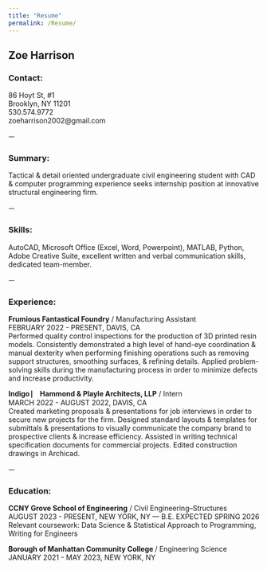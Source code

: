 ```yaml
---
title: "Resume"
permalink: /Resume/
---
```

<h2>Zoe Harrison</h2>	

<h3>Contact:</h3> 
<p>86 Hoyt St, #1
<br>
Brooklyn, NY 11201
<br>
530.574.9772
<br>
zoeharrison2002@gmail.com
<p/>
ㅡ
<h3>Summary:</h3> 
<p>Tactical & detail oriented undergraduate civil engineering student with
CAD & computer programming experience seeks internship position at
innovative structural engineering firm.
<p/>
ㅡ
<h3>Skills: </h3>

<p>AutoCAD, Microsoft Office (Excel, Word, Powerpoint), MATLAB, Python,
Adobe Creative Suite, excellent written and verbal communication skills,
dedicated team-member.
<p/>
ㅡ

<h3>Experience:</h3>

<p><strong>Frumious Fantastical Foundry</strong> / Manufacturing Assistant
<br>
FEBRUARY 2022 - PRESENT, DAVIS, CA
<br>
Performed quality control inspections for the production of 3D printed
resin models. Consistently demonstrated a high level of hand-eye
coordination & manual dexterity when performing finishing operations
such as removing support structures, smoothing surfaces, & refining
details. Applied problem-solving skills during the manufacturing process
in order to minimize defects and increase productivity.
<p/>

<p><strong>Indigo ⎸ Hammond & Playle Architects, LLP</strong> / Intern
<br>
MARCH 2022 - AUGUST 2022, DAVIS, CA
<br>
Created marketing proposals & presentations for job interviews in order
to secure new projects for the firm. Designed standard layouts &
templates for submittals & presentations to visually communicate the
company brand to prospective clients & increase efficiency. Assisted in
writing technical specification documents for commercial projects. Edited
construction drawings in Archicad.
<p/>
  
ㅡ
<h3>Education:</h3>

<p><strong>CCNY Grove School of Engineering</strong> / Civil Engineering–Structures
<br>
AUGUST 2023 - PRESENT, NEW YORK, NY — B.E. EXPECTED SPRING 2026
<br>
Relevant coursework: Data Science & Statistical Approach to Programming,
Writing for Engineers
<p/>

<p> <strong>Borough of Manhattan Community College </strong>/ Engineering Science
<br>
JANUARY 2021 - MAY 2023, NEW YORK, NY
<p/>
